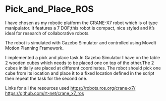 # Pick_and_Place_ROS

I have chosen as my robotic platform the CRANE-X7 robot which is of type manipulator.
It features a 7 DOF;this robot is compact, nice styled and it’s ideal for research of
collaborative robots.

The robot is simulated with Gazebo Simulator and controlled using MoveIt Motion
Planning Framework.

I implemented a pick and place task.In Gazebo Simulator I have on the
table 2 wooden cubes which needs to be placed one on top of the other.The 2 cubes
initially are placed at different coordinates. The robot should pick one cube from its
location and place it to a fixed location defined in the script then repeat the task for the
second one.

Links for all the resources used
https://robots.ros.org/crane-x7/
https://github.com/rt-net/crane_x7_ros
